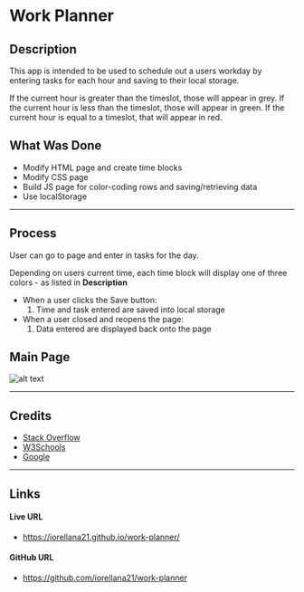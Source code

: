 # Work Planner
## Description
This app is intended to be used to schedule out a users workday by entering tasks for each hour and saving to their local storage.

If the current hour is greater than the timeslot, those will appear in grey.
If the current hour is less than the timeslot, those will appear in green.
If the current hour is equal to a timeslot, that will appear in red.

## What Was Done
* Modify HTML page and create time blocks
* Modify CSS page
* Build JS page for color-coding rows and saving/retrieving data
* Use localStorage

---
## Process
User can go to page and enter in tasks for the day.

Depending on users current time, each time block will display one of three colors - as listed in <b>Description</b>
* When a user clicks the Save button:
    1. Time and task entered are saved into local storage
* When a user closed and reopens the page:
    1. Data entered are displayed back onto the page

## Main Page
![alt text](pic "work-planner")

---
## Credits
* [Stack Overflow](https://stackoverflow.com/)
* [W3Schools](https://www.w3schools.com/)
* [Google](https://www.google.com/)

---
## Links
#### Live URL
* https://iorellana21.github.io/work-planner/
#### GitHub URL
* https://github.com/iorellana21/work-planner
